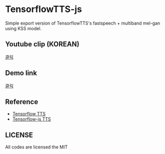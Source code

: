 # TensorflowTTS-js
Simple export version of TensorflowTTS's fastspeech + multiband mel-gan using KSS model.



## Youtube clip (KOREAN)
[클릭](https://youtu.be/lM0vXq0VSZ4)

## Demo link
[클릭](https://coolseaweed.github.io/TensorflowTTS-js/)


## Reference
- [Tensorflow TTS](https://github.com/TensorSpeech/TensorFlowTTS)
- [Tensorflow-js TTS](https://github.com/TensorSpeech/TensorFlowTTS)

## LICENSE
All codes are licensed the MIT
